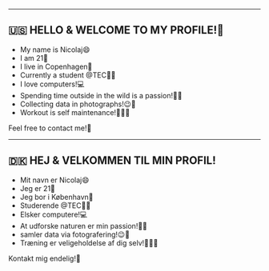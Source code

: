 ------------------------------------------------
🇺🇸 HELLO & WELCOME TO MY PROFILE!👋
------------------------------------------------
* My name is Nicolaj😄
* I am 21🎉
* I live in Copenhagen🌇
* Currently a student @TEC👨‍🎓
* I love computers!💻
* Spending time outside in the wild is a passion!🌲🥾
* Collecting data in photographs!😉📸
* Workout is self maintenance!💪🏃‍♂️

Feel free to contact me!🤝

------------------------------------------------
🇩🇰 HEJ & VELKOMMEN TIL MIN PROFIL!
------------------------------------------------
* Mit navn er Nicolaj😄
* Jeg er 21🎉
* Jeg bor i København🌇
* Studerende @TEC👨‍🎓
* Elsker computere!💻
* At udforske naturen er min passion!🌲🥾
* samler data via fotografering!😉📸
* Træning er veligeholdelse af dig selv!💪🏃‍♂️

Kontakt mig endelig!🤝
